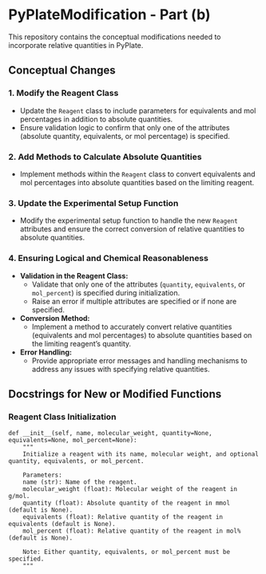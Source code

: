 # PyPlateModification - Part (b)

This repository contains the conceptual modifications needed to incorporate relative quantities in PyPlate.

## Conceptual Changes

### 1. Modify the Reagent Class
- Update the `Reagent` class to include parameters for equivalents and mol percentages in addition to absolute quantities.
- Ensure validation logic to confirm that only one of the attributes (absolute quantity, equivalents, or mol percentage) is specified.

### 2. Add Methods to Calculate Absolute Quantities
- Implement methods within the `Reagent` class to convert equivalents and mol percentages into absolute quantities based on the limiting reagent.

### 3. Update the Experimental Setup Function
- Modify the experimental setup function to handle the new `Reagent` attributes and ensure the correct conversion of relative quantities to absolute quantities.

### 4. Ensuring Logical and Chemical Reasonableness
- **Validation in the Reagent Class:**
  - Validate that only one of the attributes (`quantity`, `equivalents`, or `mol_percent`) is specified during initialization.
  - Raise an error if multiple attributes are specified or if none are specified.
- **Conversion Method:**
  - Implement a method to accurately convert relative quantities (equivalents and mol percentages) to absolute quantities based on the limiting reagent’s quantity.
- **Error Handling:**
  - Provide appropriate error messages and handling mechanisms to address any issues with specifying relative quantities.

## Docstrings for New or Modified Functions

### Reagent Class Initialization

```plaintext
def __init__(self, name, molecular_weight, quantity=None, equivalents=None, mol_percent=None):
    """
    Initialize a reagent with its name, molecular weight, and optional quantity, equivalents, or mol_percent.

    Parameters:
    name (str): Name of the reagent.
    molecular_weight (float): Molecular weight of the reagent in g/mol.
    quantity (float): Absolute quantity of the reagent in mmol (default is None).
    equivalents (float): Relative quantity of the reagent in equivalents (default is None).
    mol_percent (float): Relative quantity of the reagent in mol% (default is None).

    Note: Either quantity, equivalents, or mol_percent must be specified.
    """
